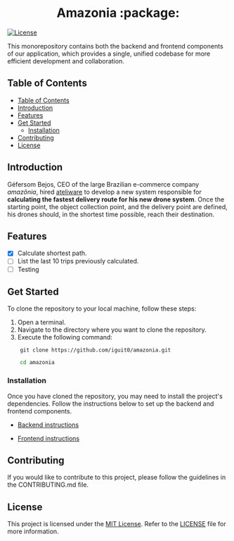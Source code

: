 <h1 align="center">
   Amazonia :package:
</h1>

[![License](https://img.shields.io/badge/license-MIT-blue.svg)](https://opensource.org/licenses/MIT)

This monorepository contains both the backend and frontend components of our application, which provides a single, unified codebase for more efficient development and collaboration.


## Table of Contents

- [Table of Contents](#table-of-contents)
- [Introduction](#introduction)
- [Features](#features)
- [Get Started](#get-started)
  - [Installation](#installation)
- [Contributing](#contributing)
- [License](#license)

## Introduction

Géfersom Bejos, CEO of the large Brazilian e-commerce company *amazônia*, hired [ateliware](https://ateliware.com/en/) to develop a new system responsible for **calculating the fastest delivery route for his new drone system**. Once the starting point, the object collection point, and the delivery point are defined, his drones should, in the shortest time possible, reach their destination.

## Features

- [x] Calculate shortest path.
- [ ] List the last 10 trips previously calculated.
- [ ] Testing

## Get Started

To clone the repository to your local machine, follow these steps:
1. Open a terminal.
2. Navigate to the directory where you want to clone the repository.
3. Execute the following command:

```shell
    git clone https://github.com/iguit0/amazonia.git
```

```bash
    cd amazonia
```

### Installation

Once you have cloned the repository, you may need to install the project's dependencies. Follow the instructions below to set up the backend and frontend components.

- [Backend instructions](./backend/README.md)

- [Frontend instructions](./frontend/README.md)

## Contributing

If you would like to contribute to this project, please follow the guidelines in the CONTRIBUTING.md file.

## License
This project is licensed under the [MIT License](https://opensource.org/license/mit/). Refer to the [LICENSE](./LICENSE) file for more information.